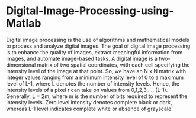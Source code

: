 # Digital-Image-Processing-using-Matlab
Digital image processing is the use of algorithms and mathematical models to process and analyze digital images. 
The goal of digital image processing is to enhance the quality of images, extract meaningful information from images, and automate image-based tasks.
A digital image is a two-dimensional matrix of two spatial coordinates, with each cell specifying the intensity level of the image at that point. 
So, we have an N x N matrix with integer values ranging from a minimum intensity level of 0 to a maximum level of L-1, where L denotes the number of intensity levels.
Hence, the intensity levels of a pixel r can take on values from 0,1,2,3,…. (L-1). 
Generally, L = 2m, where m is the number of bits required to represent the intensity levels. 
Zero level intensity denotes complete black or dark, whereas L-1 level indicates complete white or absence of grayscale. 
